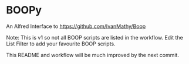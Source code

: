 # BOOPy

An Alfred Interface to https://github.com/IvanMathy/Boop

Note: This is v1 so not all BOOP scripts are listed in the workflow.
Edit the List Filter to add your favourite BOOP scripts.

This README and workflow will be much improved by the next commit.
